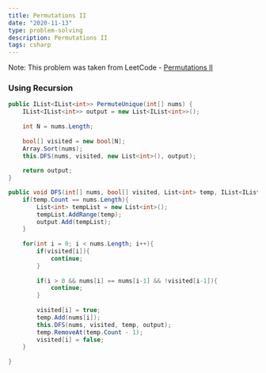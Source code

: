 ```yaml
---
title: Permutations II
date: "2020-11-13"
type: problem-solving
description: Permutations II
tags: csharp
---
```


Note: This problem was taken from LeetCode - [Permutations II](https://leetcode.com/problems/permutations-ii/)

### Using Recursion

```csharp
public IList<IList<int>> PermuteUnique(int[] nums) {
	IList<IList<int>> output = new List<IList<int>>();
	
	int N = nums.Length;
	
	bool[] visited = new bool[N];
	Array.Sort(nums);
	this.DFS(nums, visited, new List<int>(), output);
	
	return output;
}

public void DFS(int[] nums, bool[] visited, List<int> temp, IList<IList<int>> output){
	if(temp.Count == nums.Length){
		List<int> tempList = new List<int>();
		tempList.AddRange(temp);
		output.Add(tempList);
	}
	
	for(int i = 0; i < nums.Length; i++){
		if(visited[i]){
			continue;
		}
		
		if(i > 0 && nums[i] == nums[i-1] && !visited[i-1]){
			continue;
		}
		
		visited[i] = true;
		temp.Add(nums[i]);
		this.DFS(nums, visited, temp, output);
		temp.RemoveAt(temp.Count - 1);
		visited[i] = false;
	}
	
}
```
